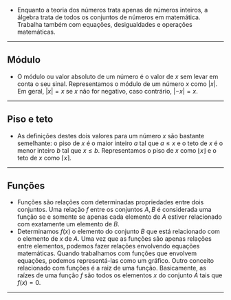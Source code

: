 - Enquanto a teoria dos números trata apenas de números inteiros, a álgebra trata de todos os conjuntos de números em matemática. Trabalha também com equações, desigualdades e operações matemáticas.

---

## Módulo

- O módulo ou valor absoluto de um número é o valor de $x$ sem levar em conta o seu sinal. Representamos o módulo de um número $x$ como $|x|$. Em geral, $|x| = x$ se $x$ não for negativo, caso contrário, $|-x| = x$.

---

## Piso e teto

- As definições destes dois valores para um número $x$ são bastante semelhante: o piso de $x$ é o maior inteiro $a$ tal que $a \leq x$ e o teto de $x$ é o menor inteiro $b$ tal que $x \leq b$. Representamos o piso de $x$ como $\lfloor x \rfloor$ e o teto de $x$ como $\lceil x \rceil$.

---

## Funções

- Funções são relações com determinadas propriedades entre dois conjuntos. Uma relação $f$ entre os conjuntos $A, B$ é considerada uma função se e somente se apenas cada elemento de $A$ estiver relacionado com exatamente um elemento de $B$.
- Determinamos $f(x)$ o elemento do conjunto $B$ que está relacionado com o elemento de $x$ de $A$. Uma vez que as funções são apenas relações entre elementos, podemos fazer relações envolvendo equações matemáticas. Quando trabalhamos com funções que envolvem equações, podemos representá-las como um gráfico. Outro conceito relacionado com funções é a raiz de uma função. Basicamente, as raízes de uma função $f$ são todos os elementos $x$ do conjunto $A$ tais que $f(x) = 0$.

---